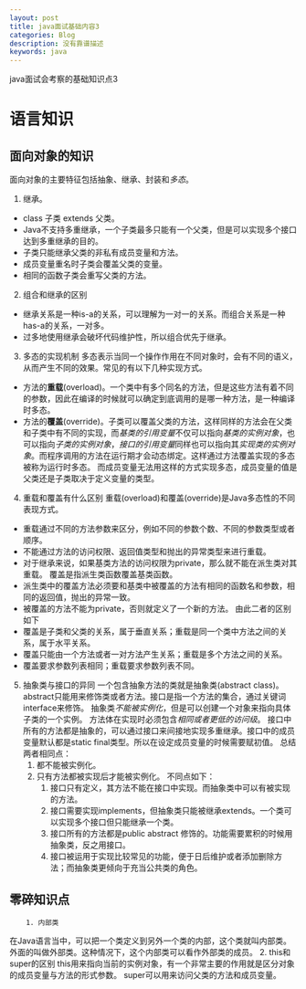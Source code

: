 ```yaml
---
layout: post
title: java面试基础内容3
categories: Blog
description: 没有靠谱描述
keywords: java
---
```

java面试会考察的基础知识点3

# 语言知识
## 面向对象的知识
面向对象的主要特征包括抽象、继承、封装和*多态*。
1. 继承。
* class 子类 extends 父类。
* Java不支持多重继承，一个子类最多只能有一个父类，但是可以实现多个接口达到多重继承的目的。
* 子类只能继承父类的非私有成员变量和方法。
* 成员变量重名时子类会覆盖父类的变量。
* 相同的函数子类会重写父类的方法。
2. 组合和继承的区别
* 继承关系是一种is-a的关系，可以理解为一对一的关系。而组合关系是一种has-a的关系，一对多。
* 过多地使用继承会破坏代码维护性，所以组合优先于继承。
3. 多态的实现机制
多态表示当同一个操作作用在不同对象时，会有不同的语义，从而产生不同的效果。常见的有以下几种实现方式。
* 方法的**重载**(overload)。一个类中有多个同名的方法，但是这些方法有着不同的参数，因此在编译的时候就可以确定到底调用的是哪一种方法，是一种编译时多态。
* 方法的**覆盖**(override)。子类可以覆盖父类的方法，这样同样的方法会在父类和子类中有不同的实现，而*基类的引用变量*不仅可以指向*基类的实例对象*，也可以指向*子类的实例对象*，*接口的引用变量*同样也可以指向其*实现类的实例对象*。而程序调用的方法在运行期才会动态绑定。这样通过方法覆盖实现的多态被称为运行时多态。
而成员变量无法用这样的方式实现多态，成员变量的值是父类还是子类取决于定义变量的类型。
4. 重载和覆盖有什么区别
重载(overload)和覆盖(override)是Java多态性的不同表现方式。
* 重载通过不同的方法参数来区分，例如不同的参数个数、不同的参数类型或者顺序。
* 不能通过方法的访问权限、返回值类型和抛出的异常类型来进行重载。
* 对于继承来说，如果基类方法的访问权限为private，那么就不能在派生类对其重载。
覆盖是指派生类函数覆盖基类函数。
* 派生类中的覆盖方法必须要和基类中被覆盖的方法有相同的函数名和参数，相同的返回值，抛出的异常一致。
* 被覆盖的方法不能为private，否则就定义了一个新的方法。
由此二者的区别如下
* 覆盖是子类和父类的关系，属于垂直关系；重载是同一个类中方法之间的关系，属于水平关系。
* 覆盖只能由一个方法或者一对方法产生关系；重载是多个方法之间的关系。
* 覆盖要求参数列表相同；重载要求参数列表不同。
5. 抽象类与接口的异同
一个包含抽象方法的类就是抽象类(abstract class)。abstract只能用来修饰类或者方法。接口是指一个方法的集合，通过关键词interface来修饰。
抽象类*不能被实例化*，但是可以创建一个对象来指向具体子类的一个实例。
方法体在实现时必须包含*相同或者更低的访问级*。
接口中所有的方法都是抽象的，可以通过接口来间接地实现多重继承。接口中的成员变量默认都是static final类型。所以在设定成员变量的时候需要赋初值。
总结两者相同点：
	1. 都不能被实例化。
	2. 只有方法都被实现后才能被实例化。
不同点如下：
		1. 接口只有定义，其方法不能在接口中实现。而抽象类中可以有被实现的方法。
		2. 接口需要实现implements，但抽象类只能被继承extends。一个类可以实现多个接口但只能继承一个类。
		3. 接口所有的方法都是public abstract 修饰的。功能需要累积的时候用抽象类，反之用接口。
		4. 接口被运用于实现比较常见的功能，便于日后维护或者添加删除方法；而抽象类更倾向于充当公共类的角色。
## 零碎知识点
		1. 内部类
在Java语言当中，可以把一个类定义到另外一个类的内部，这个类就叫内部类。外面的叫做外部类。这种情况下，这个内部类可以看作外部类的成员。
		2. this和super的区别
this用来指向当前的实例对象，有一个非常主要的作用就是区分对象的成员变量与方法的形式参数。
super可以用来访问父类的方法和成员变量。